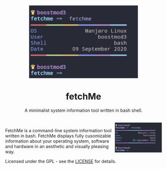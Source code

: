 <p align="center"><img src="https://github.com/nolimitcarter/fetchme/blob/master/pics/image0.jpg" width="350px"></p>

<h1 align="center">fetchMe</h1>

<p align="center">A minimalist system information tool written in bash shell.</p><br>

<img src="https://github.com/nolimitcarter/fetchme/blob/master/pics/image1.jpg" width="30%" align="right">
<br>
FetchMe is a command-line system information tool written
in bash. FetchMe displays fully cusomizable information 
about your operating system, software and hardware in an 
aesthetic and visually pleasing way.

Licensed under the GPL - see the [LICENSE](LICENSE.md) for details.
